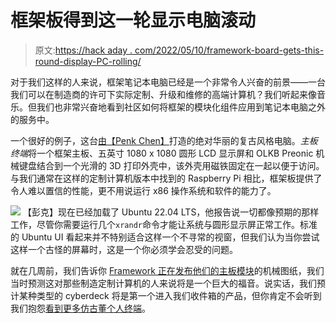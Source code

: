 # 框架板得到这一轮显示电脑滚动

> 原文:[https://hack aday . com/2022/05/10/framework-board-gets-this-round-display-PC-rolling/](https://hackaday.com/2022/05/10/framework-board-gets-this-round-display-pc-rolling/)

对于我们这样的人来说，框架笔记本电脑已经是一个非常令人兴奋的前景——一台我们可以在制造商的许可下实际定制、升级和维修的高端计算机？我们听起来像音乐。但我们也非常兴奋地看到社区如何将框架的模块化组件应用到笔记本电脑之外的服务中。

一个很好的例子，这台[由【Penk Chen】](https://github.com/penk/MainboardTerminal)打造的绝对华丽的复古风格电脑。*主板终端*将一个框架主板、五英寸 1080 x 1080 圆形 LCD 显示屏和 OLKB Preonic 机械键盘结合到一个光滑的 3D 打印外壳中，该外壳用磁铁固定在一起以便于访问。与我们通常在这样的定制计算机版本中找到的 Raspberry Pi 相比，框架板提供了令人难以置信的性能，更不用说运行 x86 操作系统和软件的能力了。

[![](../Images/695e855a657e116890287d7cc7954324.png)](https://hackaday.com/wp-content/uploads/2022/05/mainterm_detail.jpg) 【彭克】现在已经加载了 Ubuntu 22.04 LTS，他报告说一切都像预期的那样工作，尽管你需要运行几个`xrandr`命令才能让系统与圆形显示屏正常工作。标准的 Ubuntu UI 看起来并不特别适合这样一个不寻常的视窗，但我们认为当你尝试这样一个古怪的屏幕时，这是一个你必须学会忍受的问题。

就在几周前，我们告诉你 [Framework 正在发布他们的主板模块](https://hackaday.com/2022/04/21/modular-laptop-maker-provides-mainboard-documentation-for-non-laptop-projects/)的机械图纸，我们当时预测这对那些制造定制计算机的人来说将是一个巨大的福音。说实话，我们预计某种类型的 cyberdeck 将是第一个进入我们收件箱的产品，但你肯定不会听到我们抱怨[看到更多仿古董个人终端](https://hackaday.com/2021/01/11/retro-terminals-bring-some-style-to-your-desktop/)。
